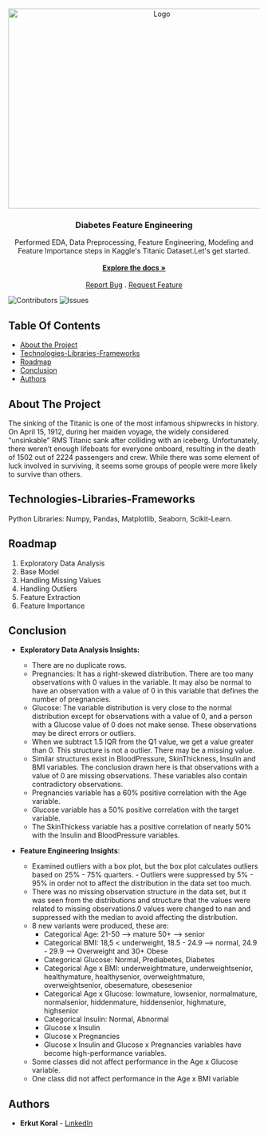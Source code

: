 <br/>
<p align="center">
  <a href="https://github.com/erkutkoral/Diabetes-FeatureEngineering">
    <img src="https://www.wallstreetmojo.com/wp-content/uploads/2023/05/Feature-Engineering.png" alt="Logo" width="600" height="400">
  </a>

  <h3 align="center">Diabetes Feature Engineering</h3>

  <p align="center">
    Performed EDA, Data Preprocessing, Feature Engineering, Modeling and Feature Importance steps in Kaggle's Titanic Dataset.Let's get started.
    <br/>
    <br/>
    <a href="https://github.com/erkutkoral/Diabetes-FeatureEngineering"><strong>Explore the docs »</strong></a>
    <br/>
    <br/>
    <a href="https://github.com/erkutkoral/Diabetes-FeatureEngineering/issues">Report Bug</a>
    .
    <a href="https://github.com/erkutkoral/Diabetes-FeatureEngineering/issues">Request Feature</a>
  </p>
</p>

![Contributors](https://img.shields.io/github/contributors/erkutkoral/Diabetes-FeatureEngineering?color=dark-green) ![Issues](https://img.shields.io/github/issues/erkutkoral/Diabetes-FeatureEngineering) 

## Table Of Contents

* [About the Project](#about-the-project)
* [Technologies-Libraries-Frameworks](#technologies-libraries-frameworks)
* [Roadmap](#roadmap)
* [Conclusion](#conclusion)
* [Authors](#authors)

## About The Project

The sinking of the Titanic is one of the most infamous shipwrecks in history. On April 15, 1912, during her maiden voyage, the widely considered “unsinkable” RMS Titanic sank after colliding with an iceberg. Unfortunately, there weren’t enough lifeboats for everyone onboard, resulting in the death of 1502 out of 2224 passengers and crew. While there was some element of luck involved in surviving, it seems some groups of people were more likely to survive than others.

## Technologies-Libraries-Frameworks

Python Libraries: Numpy, Pandas, Matplotlib, Seaborn, Scikit-Learn.

## Roadmap

1. Exploratory Data Analysis
2. Base Model
3. Handling Missing Values
4. Handling Outliers
5. Feature Extraction
6. Feature Importance

## Conclusion
- **Exploratory Data Analysis Insights:**
  - There are no duplicate rows.
  - Pregnancies: It has a right-skewed distribution. There are too many observations with 0 values in the variable. It may also be normal to have an observation with a value of 0 in this variable that defines the number of pregnancies.
  - Glucose: The variable distribution is very close to the normal distribution except for observations with a value of 0, and a person with a Glucose value of 0 does not make sense. These observations may be direct errors or outliers.
  - When we subtract 1.5 IQR from the Q1 value, we get a value greater than 0. This structure is not a outlier. There may be a missing value.
  - Similar structures exist in BloodPressure, SkinThickness, Insulin and BMI variables. The conclusion drawn here is that observations with a value of 0 are missing observations. These variables also contain contradictory observations.
  - Pregnancies variable has a 60% positive correlation with the Age variable.
  - Glucose variable has a 50% positive correlation with the target variable.
  - The SkinThickess variable has a positive correlation of nearly 50% with the Insulin and BloodPressure variables.

- **Feature Engineering Insights**:
  - Examined outliers with a box plot, but the box plot calculates outliers based on 25% - 75% quarters. - Outliers were suppressed by 5% - 95% in order not to affect the distribution in the data set too much.
  - There was no missing observation structure in the data set, but it was seen from the distributions and structure that the values were related to missing observations.0 values were changed to nan and suppressed with the median to avoid affecting the distribution.
  - 8 new variants were produced, these are:
    - Categorical Age: 21-50 --> mature 50+ --> senior
    - Categorical BMI: 18,5 < underweight, 18.5 - 24.9 --> normal, 24.9 - 29.9 --> Overweight and 30+ Obese
    - Categorical Glucose: Normal, Prediabetes, Diabetes
    - Categorical Age x BMI: underweightmature, underweightsenior, healthymature, healthysenior, overweightmature, overweightsenior, obesemature, obesesenior
    - Categorical Age x Glucose: lowmature, lowsenior, normalmature, normalsenior, hiddenmature, hiddensenior, highmature, highsenior
    - Categorical Insulin: Normal, Abnormal
    - Glucose x Insulin
    - Glucose x Pregnancies
    - Glucose x Insulin and Glucose x Pregnancies variables have become high-performance variables.
  - Some classes did not affect performance in the Age x Glucose variable.
  - One class did not affect performance in the Age x BMI variable


## Authors

* **Erkut Koral** - [LınkedIn](https://www.linkedin.com/in/erkutkoral/)

